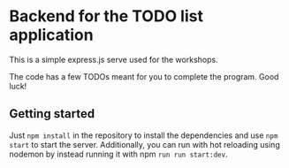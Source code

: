 # Backend for the TODO list application

This is a simple express.js serve used for the workshops.

The code has a few TODOs meant for you to complete the program. Good luck!

## Getting started

Just `npm install` in the repository to install the dependencies and use `npm start` to start the server. Additionally, you can run with hot reloading using nodemon by instead running it with npm `run run start:dev`.
